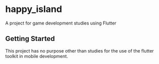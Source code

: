 # happy_island

A project for game development studies using Flutter

## Getting Started

This project has no purpose other than studies for the use of the flutter toolkit in mobile development.
